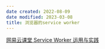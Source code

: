 ```yaml
---
date created: 2022-08-09
date modified: 2023-03-08
title: 浏览器的service worker
---
```


[网易云课堂 Service Worker 运用与实践](https://mp.weixin.qq.com/s/3Ep5pJULvP7WHJvVJNDV-g)
